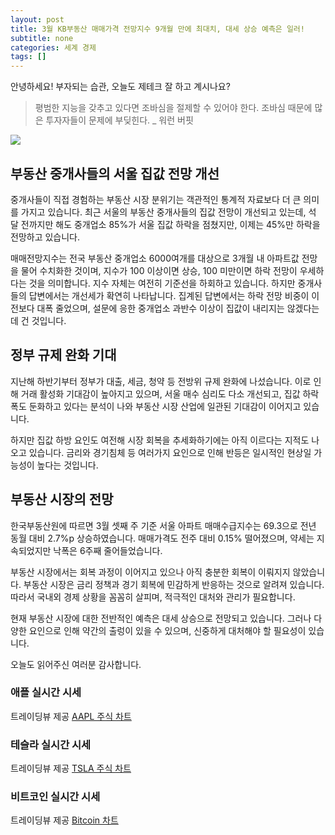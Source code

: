 ```yaml
---
layout: post
title: 3월 KB부동산 매매가격 전망지수 9개월 만에 최대치, 대세 상승 예측은 일러!
subtitle: none
categories: 세계 경제
tags: []
---
```


안녕하세요! 부자되는 습관, 오늘도 제테크 잘 하고 계시나요?

> 평범한 지능을 갖추고 있다면 조바심을 절제할 수 있어야 한다. 조바심 때문에 많은 투자자들이 문제에 부딪힌다. _ 워런 버핏






![](https://source.unsplash.com/800x450/?luxury)

##  부동산 중개사들의 서울 집값 전망 개선

중개사들이 직접 경험하는 부동산 시장 분위기는 객관적인 통계적 자료보다 더 큰 의미를 가지고 있습니다. 최근 서울의 부동산 중개사들의 집값 전망이 개선되고 있는데, 석 달 전까지만 해도 중개업소 85%가 서울 집값 하락을 점쳤지만, 이제는 45%만 하락을 전망하고 있습니다.

매매전망지수는 전국 부동산 중개업소 6000여개를 대상으로 3개월 내 아파트값 전망을 물어 수치화한 것이며, 지수가 100 이상이면 상승, 100 미만이면 하락 전망이 우세하다는 것을 의미합니다. 지수 자체는 여전히 기준선을 하회하고 있습니다. 하지만 중개사들의 답변에서는 개선세가 확연히 나타납니다. 집계된 답변에서는 하락 전망 비중이 이전보다 대폭 줄었으며, 설문에 응한 중개업소 과반수 이상이 집값이 내리지는 않겠다는 데 건 것입니다.

## 정부 규제 완화 기대

지난해 하반기부터 정부가 대출, 세금, 청약 등 전방위 규제 완화에 나섰습니다. 이로 인해 거래 활성화 기대감이 높아지고 있으며, 서울 매수 심리도 다소 개선되고, 집값 하락 폭도 둔화하고 있다는 분석이 나와 부동산 시장 산업에 일관된 기대감이 이어지고 있습니다.

하지만 집값 하방 요인도 여전해 시장 회복을 추세화하기에는 아직 이르다는 지적도 나오고 있습니다. 금리와 경기침체 등 여러가지 요인으로 인해 반등은 일시적인 현상일 가능성이 높다는 것입니다.

## 부동산 시장의 전망

한국부동산원에 따르면 3월 셋째 주 기준 서울 아파트 매매수급지수는 69.3으로 전년 동월 대비 2.7%p 상승하였습니다. 매매가격도 전주 대비 0.15% 떨어졌으며, 약세는 지속되었지만 낙폭은 6주째 줄어들었습니다.

부동산 시장에서는 회복 과정이 이어지고 있으나 아직 충분한 회복이 이뤄지지 않았습니다. 부동산 시장은 금리 정책과 경기 회복에 민감하게 반응하는 것으로 알려져 있습니다. 따라서 국내외 경제 상황을 꼼꼼히 살피며, 적극적인 대처와 관리가 필요합니다.

현재 부동산 시장에 대한 전반적인 예측은 대세 상승으로 전망되고 있습니다. 그러나 다양한 요인으로 인해 약간의 출렁이 있을 수 있으며, 신중하게 대처해야 할 필요성이 있습니다.

오늘도 읽어주신 여러분 감사합니다.

### 애플 실시간 시세


<!-- TradingView Widget BEGIN -->
<div class="tradingview-widget-container">
  <div id="tradingview_6a264"></div>
  <div class="tradingview-widget-copyright">트레이딩뷰 제공 <a href="https://kr.tradingview.com/symbols/NASDAQ-AAPL/" rel="noopener" target="_blank"><span class="blue-text">AAPL 주식 차트</span></a></div>
  <script type="text/javascript" src="https://s3.tradingview.com/tv.js"></script>
  <script type="text/javascript">
  new TradingView.widget(
  {
  "autosize": true,
  "symbol": "NASDAQ:AAPL",
  "interval": "D",
  "timezone": "Asia/Seoul",
  "theme": "light",
  "style": "1",
  "locale": "kr",
  "toolbar_bg": "#f1f3f6",
  "enable_publishing": false,
  "hide_top_toolbar": true,
  "hide_legend": true,
  "save_image": false,
  "container_id": "tradingview_6a264"
}
  );
  </script>
</div>
<!-- TradingView Widget END -->


### 테슬라 실시간 시세


<!-- TradingView Widget BEGIN -->
<div class="tradingview-widget-container">
  <div id="tradingview_39d77"></div>
  <div class="tradingview-widget-copyright">트레이딩뷰 제공 <a href="https://kr.tradingview.com/symbols/NASDAQ-TSLA/" rel="noopener" target="_blank"><span class="blue-text">TSLA 주식 차트</span></a></div>
  <script type="text/javascript" src="https://s3.tradingview.com/tv.js"></script>
  <script type="text/javascript">
  new TradingView.widget(
  {
  "autosize": true,
  "symbol": "NASDAQ:TSLA",
  "interval": "D",
  "timezone": "Asia/Seoul",
  "theme": "light",
  "style": "1",
  "locale": "kr",
  "toolbar_bg": "#f1f3f6",
  "enable_publishing": false,
  "hide_top_toolbar": true,
  "hide_legend": true,
  "save_image": false,
  "container_id": "tradingview_39d77"
}
  );
  </script>
</div>
<!-- TradingView Widget END -->


### 비트코인 실시간 시세


<!-- TradingView Widget BEGIN -->
<div class="tradingview-widget-container">
  <div id="tradingview_3f91e"></div>
  <div class="tradingview-widget-copyright">트레이딩뷰 제공 <a href="https://kr.tradingview.com/symbols/BTCUSD/?exchange=BITSTAMP" rel="noopener" target="_blank"><span class="blue-text">Bitcoin 차트</span></a></div>
  <script type="text/javascript" src="https://s3.tradingview.com/tv.js"></script>
  <script type="text/javascript">
  new TradingView.widget(
  {
  "autosize": true,
  "symbol": "BITSTAMP:BTCUSD",
  "interval": "D",
  "timezone": "Asia/Seoul",
  "theme": "light",
  "style": "1",
  "locale": "kr",
  "toolbar_bg": "#f1f3f6",
  "enable_publishing": false,
  "hide_top_toolbar": true,
  "hide_legend": true,
  "save_image": false,
  "container_id": "tradingview_3f91e"
}
  );
  </script>
</div>
<!-- TradingView Widget END -->

